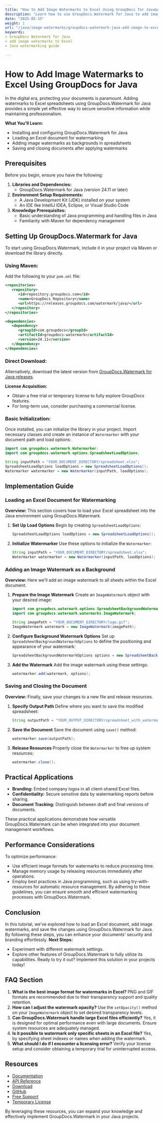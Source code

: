 ```yaml
---
title: "How to Add Image Watermarks to Excel Using GroupDocs for Java&#58; A Comprehensive Guide"
description: "Learn how to use GroupDocs.Watermark for Java to add image watermarks to Excel files, enhancing security and branding with ease."
date: "2025-05-15"
weight: 1
url: "/java/image-watermarks/groupdocs-watermark-java-add-image-to-excel/"
keywords:
- GroupDocs Watermark for Java
- add image watermarks to Excel
- Java watermarking guide

---
```



# How to Add Image Watermarks to Excel Using GroupDocs for Java

In the digital era, protecting your documents is paramount. Adding watermarks to Excel spreadsheets using GroupDocs.Watermark for Java provides a simple yet effective way to secure sensitive information while maintaining professionalism.

**What You'll Learn:**
- Installing and configuring GroupDocs.Watermark for Java
- Loading an Excel document for watermarking
- Adding image watermarks as backgrounds in spreadsheets
- Saving and closing documents after applying watermarks

## Prerequisites

Before you begin, ensure you have the following:

1. **Libraries and Dependencies:**
   - GroupDocs.Watermark for Java (version 24.11 or later)
2. **Environment Setup Requirements:**
   - A Java Development Kit (JDK) installed on your system
   - An IDE like IntelliJ IDEA, Eclipse, or Visual Studio Code
3. **Knowledge Prerequisites:**
   - Basic understanding of Java programming and handling files in Java
   - Familiarity with Maven for dependency management

## Setting Up GroupDocs.Watermark for Java

To start using GroupDocs.Watermark, include it in your project via Maven or download the library directly.

### Using Maven:

Add the following to your `pom.xml` file:
```xml
<repositories>
   <repository>
      <id>repository.groupdocs.com</id>
      <name>GroupDocs Repository</name>
      <url>https://releases.groupdocs.com/watermark/java/</url>
   </repository>
</repositories>

<dependencies>
   <dependency>
      <groupId>com.groupdocs</groupId>
      <artifactId>groupdocs-watermark</artifactId>
      <version>24.11</version>
   </dependency>
</dependencies>
```
### Direct Download:
Alternatively, download the latest version from [GroupDocs.Watermark for Java releases](https://releases.groupdocs.com/watermark/java/).

**License Acquisition:**
- Obtain a free trial or temporary license to fully explore GroupDocs features.
- For long-term use, consider purchasing a commercial license.

### Basic Initialization:
Once installed, you can initialize the library in your project. Import necessary classes and create an instance of `Watermarker` with your document path and load options:
```java
import com.groupdocs.watermark.Watermarker;
import com.groupdocs.watermark.options.SpreadsheetLoadOptions;

String inputPath = "YOUR_DOCUMENT_DIRECTORY/spreadsheet.xlsx";
SpreadsheetLoadOptions loadOptions = new SpreadsheetLoadOptions();
Watermarker watermarker = new Watermarker(inputPath, loadOptions);
```
## Implementation Guide

### Loading an Excel Document for Watermarking

**Overview:**
This section covers how to load your Excel spreadsheet into the Java environment using GroupDocs.Watermark.
1. **Set Up Load Options**
   Begin by creating `SpreadsheetLoadOptions`:
   ```java
   SpreadsheetLoadOptions loadOptions = new SpreadsheetLoadOptions();
   ```
2. **Initialize Watermarker**
   Use these options to initialize the `Watermarker`:
   ```java
   String inputPath = "YOUR_DOCUMENT_DIRECTORY/spreadsheet.xlsx";
   Watermarker watermarker = new Watermarker(inputPath, loadOptions);
   ```
### Adding an Image Watermark as a Background

**Overview:**
Here we'll add an image watermark to all sheets within the Excel document.
1. **Prepare the Image Watermark**
   Create an `ImageWatermark` object with your desired image:
   ```java
   import com.groupdocs.watermark.options.SpreadsheetBackgroundWatermarkOptions;
   import com.groupdocs.watermark.watermarks.ImageWatermark;

   String imagePath = "YOUR_DOCUMENT_DIRECTORY/logo.gif";
   ImageWatermark watermark = new ImageWatermark(imagePath);
   ```
2. **Configure Background Watermark Options**
   Set up `SpreadsheetBackgroundWatermarkOptions` to define the positioning and appearance of your watermark:
   ```java
   SpreadsheetBackgroundWatermarkOptions options = new SpreadsheetBackgroundWatermarkOptions();
   ```
3. **Add the Watermark**
   Add the image watermark using these settings:
   ```java
   watermarker.add(watermark, options);
   ```
### Saving and Closing the Document

**Overview:**
Finally, save your changes to a new file and release resources.
1. **Specify Output Path**
   Define where you want to save the modified spreadsheet:
   ```java
   String outputPath = "YOUR_OUTPUT_DIRECTORY/spreadsheet_with_watermark.xlsx";
   ```
2. **Save the Document**
   Save the document using `save()` method:
   ```java
   watermarker.save(outputPath);
   ```
3. **Release Resources**
   Properly close the `Watermarker` to free up system resources:
   ```java
   watermarker.close();
   ```
## Practical Applications

- **Branding:** Embed company logos in all client-shared Excel files.
- **Confidentiality:** Secure sensitive data by watermarking reports before sharing.
- **Document Tracking:** Distinguish between draft and final versions of documents.

These practical applications demonstrate how versatile GroupDocs.Watermark can be when integrated into your document management workflows.
## Performance Considerations

To optimize performance:
- Use efficient image formats for watermarks to reduce processing time.
- Manage memory usage by releasing resources immediately after operations.
- Employ best practices in Java programming, such as using try-with-resources for automatic resource management.
By adhering to these guidelines, you can ensure smooth and efficient watermarking processes with GroupDocs.Watermark.
## Conclusion

In this tutorial, we've explored how to load an Excel document, add image watermarks, and save the changes using GroupDocs.Watermark for Java. By following these steps, you can enhance your documents' security and branding effortlessly. 
**Next Steps:**
- Experiment with different watermark settings.
- Explore other features of GroupDocs.Watermark to fully utilize its capabilities.
Ready to try it out? Implement this solution in your projects today!
## FAQ Section
1. **What is the best image format for watermarks in Excel?**
   PNG and GIF formats are recommended due to their transparency support and quality retention.
2. **How can I adjust the watermark opacity?**
   Use the `setOpacity()` method on your `ImageWatermark` object to set desired transparency levels.
3. **Can GroupDocs.Watermark handle large Excel files efficiently?**
   Yes, it is designed for optimal performance even with large documents. Ensure system resources are adequately managed.
4. **Is it possible to watermark only specific sheets in an Excel file?**
   Yes, by specifying sheet indexes or names when adding the watermark.
5. **What should I do if I encounter a licensing error?**
   Verify your license setup and consider obtaining a temporary trial for uninterrupted access.
## Resources
- [Documentation](https://docs.groupdocs.com/watermark/java/)
- [API Reference](https://reference.groupdocs.com/watermark/java)
- [Download](https://releases.groupdocs.com/watermark/java/)
- [GitHub](https://github.com/groupdocs-watermark/GroupDocs.Watermark-for-Java)
- [Free Support](https://forum.groupdocs.com/c/watermark/10)
- [Temporary License](https://purchase.groupdocs.com/temporary-license/) 

By leveraging these resources, you can expand your knowledge and effectively implement GroupDocs.Watermark in your Java projects.
